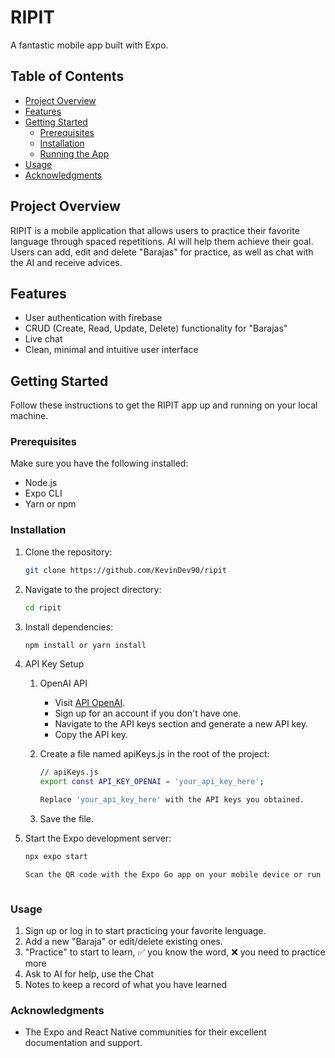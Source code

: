 # RIPIT

A fantastic mobile app built with Expo.

## Table of Contents

- [Project Overview](#project-overview)
- [Features](#features)
- [Getting Started](#getting-started)
  - [Prerequisites](#prerequisites)
  - [Installation](#installation)
  - [Running the App](#running-the-app)
- [Usage](#usage)
- [Acknowledgments](#acknowledgments)

## Project Overview

RIPIT is a mobile application that allows users to practice their favorite language through spaced repetitions. AI will help them achieve their goal.
Users can add, edit and delete "Barajas" for practice, as well as chat with the AI ​​and receive advices.

## Features

- User authentication with firebase
- CRUD (Create, Read, Update, Delete) functionality for "Barajas"
- Live chat
- Clean, minimal and intuitive user interface

## Getting Started

Follow these instructions to get the RIPIT app up and running on your local machine.

### Prerequisites

Make sure you have the following installed:

- Node.js
- Expo CLI
- Yarn or npm

### Installation

1. Clone the repository:

   ```bash
   git clone https://github.com/KevinDev90/ripit

2. Navigate to the project directory:

   ```bash
   cd ripit

3. Install dependencies:

   ```bash
   npm install or yarn install

4. API Key Setup

   1. OpenAI API
      - Visit [API OpenAI](https://platform.openai.com/api-keys).
      - Sign up for an account if you don't have one.
      - Navigate to the API keys section and generate a new API key.
      - Copy the API key.

   2. Create a file named apiKeys.js in the root of the project:
      ```bash
      // apiKeys.js      
      export const API_KEY_OPENAI = 'your_api_key_here';

      Replace 'your_api_key_here' with the API keys you obtained.

   3. Save the file.

5. Start the Expo development server:

   ```bash
   npx expo start
   
   Scan the QR code with the Expo Go app on your mobile device or run the app in an emulator.



### Usage

1. Sign up or log in to start practicing your favorite lenguage.
2. Add a new "Baraja" or edit/delete existing ones.
3. "Practice" to start to learn, ✅ you know the word, ❌ you need to practice more
4. Ask to AI for help, use the Chat
5. Notes to keep a record of what you have learned 

### Acknowledgments

- The Expo and React Native communities for their excellent documentation and support.
